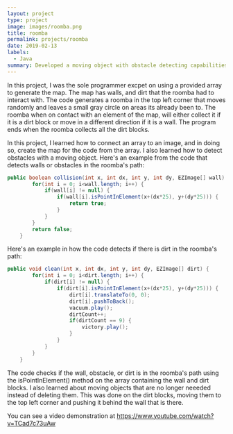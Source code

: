 ```yaml
---
layout: project
type: project
image: images/roomba.png
title: roomba
permalink: projects/roomba
date: 2019-02-13
labels:
  - Java
summary: Developed a moving object with obstacle detecting capabilities.
---
```


In this project, I was the sole programmer excpet on using a provided array to generate the map. The map has walls, and dirt that the roomba had to interact with. The code generates a roomba in the top left corner that moves randomly and leaves a small gray circle on areas its already been to. The roomba when on contact with an element of the map, will either collect it if it is a dirt block or move in a different direction if it is a wall. The program ends when the roomba collects all the dirt blocks. 

In this project, I learned how to connect an array to an image, and in doing so, create the map for the code from the array. I also learned how to detect obstacles with a moving object. Here's an example from the code that detects walls or obstacles in the roomba's path:

```java
public boolean collision(int x, int dx, int y, int dy, EZImage[] wall) {		//Checks if wall is present in chosen direction
		for(int i = 0; i<wall.length; i++) {
			if(wall[i] != null) {													//Only checks for existing wall added to arrays
				if(wall[i].isPointInElement(x+(dx*25), y+(dy*25))) {				//25 because while roombrah canvas is 32 pixels, roombrah itself is only about 25
					return true;
				} 
			}
		}
		return false;
	}
```

Here's an example in how the code detects if there is dirt in the roomba's path:

```java
public void clean(int x, int dx, int y, int dy, EZImage[] dirt) {			//Checks if dirt is present in chosen direction
		for(int i = 0; i<dirt.length; i++) {
			if(dirt[i] != null) {
				if(dirt[i].isPointInElement(x+(dx*25), y+(dy*25))) {
					dirt[i].translateTo(0, 0);
					dirt[i].pushToBack();		
					vacuum.play();
					dirtCount++;
					if(dirtCount == 9) {									
						victory.play();
					}
				}
			}
		}
	}
```

The code checks if the wall, obstacle, or dirt is in the roomba's path using the isPointInElement() method on the array containing the wall and dirt blocks. I also learned about moving objects that are no longer neeeded instead of deleting them. This was done on the dirt blocks, moving them to the top left corner and pushing it behind the wall that is there.

You can see a video demonstration at https://www.youtube.com/watch?v=TCad7c73uAw
